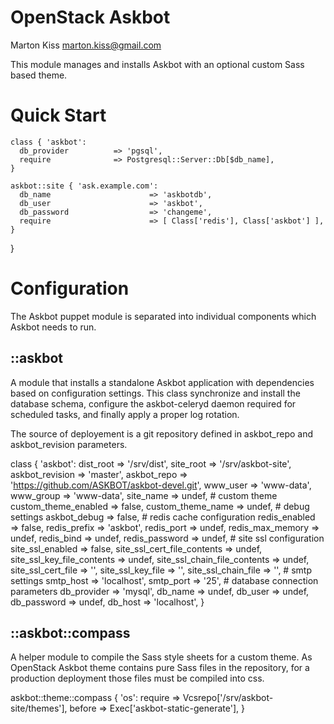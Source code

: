 # OpenStack Askbot

Marton Kiss <marton.kiss@gmail.com>

This module manages and installs Askbot with an optional custom Sass based
theme.

# Quick Start

    class { 'askbot':
      db_provider          => 'pgsql',
      require              => Postgresql::Server::Db[$db_name],
    }

    askbot::site { 'ask.example.com':
      db_name                      => 'askbotdb',
      db_user                      => 'askbot',
      db_password                  => 'changeme',
      require                      => [ Class['redis'], Class['askbot'] ],
    }
  }

# Configuration

The Askbot puppet module is separated into individual components which Askbot
needs to run.

## ::askbot

A module that installs a standalone Askbot application with dependencies based
on configuration settings. This class synchronize and install the database
schema, configure the askbot-celeryd daemon required for scheduled tasks, and
finally apply a proper log rotation.

The source of deployement is a git repository defined in askbot_repo and
askbot_revision parameters.

  class { 'askbot':
      dist_root                    => '/srv/dist',
      site_root                    => '/srv/askbot-site',
      askbot_revision              => 'master',
      askbot_repo                  => 'https://github.com/ASKBOT/askbot-devel.git',
      www_user                     => 'www-data',
      www_group                    => 'www-data',
      site_name                    => undef,
      # custom theme
      custom_theme_enabled         => false,
      custom_theme_name            => undef,
      # debug settings
      askbot_debug                 => false,
      # redis cache configuration
      redis_enabled                => false,
      redis_prefix                 => 'askbot',
      redis_port                   => undef,
      redis_max_memory             => undef,
      redis_bind                   => undef,
      redis_password               => undef,
      # site ssl configuration
      site_ssl_enabled             => false,
      site_ssl_cert_file_contents  => undef,
      site_ssl_key_file_contents   => undef,
      site_ssl_chain_file_contents => undef,
      site_ssl_cert_file           => '',
      site_ssl_key_file            => '',
      site_ssl_chain_file          => '',
      # smtp settings
      smtp_host                    => 'localhost',
      smtp_port                    => '25',
      # database connection parameters
      db_provider                  => 'mysql',
      db_name                      => undef,
      db_user                      => undef,
      db_password                  => undef,
      db_host                      => 'localhost',
    }

## ::askbot::compass

A helper module to compile the Sass style sheets for a custom theme. As
OpenStack Askbot theme contains pure Sass files in the repository, for a
production deployment those files must be compiled into css.

 askbot::theme::compass { 'os':
   require => Vcsrepo['/srv/askbot-site/themes'],
   before => Exec['askbot-static-generate'],
 }
